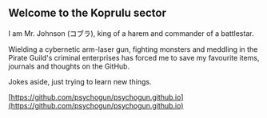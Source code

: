 ## Welcome to the Koprulu sector

I am Mr. Johnson (コブラ), king of a harem and commander of a battlestar.

Wielding a cybernetic arm-laser gun, fighting monsters and meddling in the Pirate Guild's criminal enterprises has forced me to save my favourite items, journals and thoughts on the GitHub.

Jokes aside, just trying to learn new things.

[https://github.com/psychogun/psychogun.github.io](https://github.com/psychogun/psychogun.github.io)

